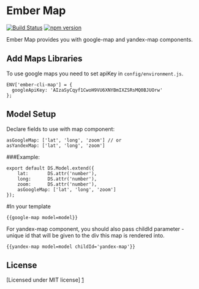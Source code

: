 Ember Map
=========

[![Build Status](https://travis-ci.org/ember-admin/ember-cli-map.svg?branch=master)](https://travis-ci.org/ember-admin/ember-cli-map)
[![npm version](https://badge.fury.io/js/ember-cli-map.svg)](http://badge.fury.io/js/ember-cli-map)

Ember Map provides you with google-map and yandex-map components.

Add Maps Libraries
--------------
To use google maps you need to set apiKey in `config/environment.js`.
```
ENV['ember-cli-map'] = {
  googleApiKey: 'AIzaSyCqyf1CwoH9VU6XNYBmIXZSRsMQ0BJUOrw'
};
```

Model Setup
--------------
Declare fields to use with map component:

```
asGoogleMap: ['lat', 'long', 'zoom'] // or
asYandexMap: ['lat', 'long', 'zoom']
```

###Example:

```
export default DS.Model.extend({
    lat:       DS.attr('number'),
    long:      DS.attr('number'),
    zoom:      DS.attr('number'),
    asGoogleMap: ['lat', 'long', 'zoom']
});
```

#In your template

```
{{google-map model=model}}
```

For yandex-map component, you should also pass childId parameter - unique id that will be given to the div this map is rendered into.


```
{{yandex-map model=model childId='yandex-map'}}
```

License
----

[Licensed under MIT license] [1]

[1]:http://opensource.org/licenses/mit-license.php
